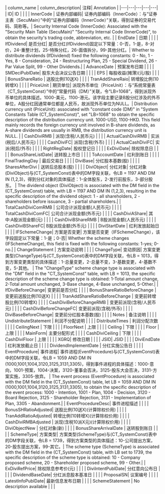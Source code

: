 | column_name | column_description| 注释| Annotation |
|---|---|---|---|---|
| ID| ID | | |
| InnerCode | 证券内部编码| 证券内部编码（InnerCode）：与“证券主表（SecuMain）”中的“证券内部编码（InnerCode）”关联，得到证券的交易代码、简称等。| Security Internal Code (InnerCode): Associated with the "Security Main Table (SecuMain)" "Security Internal Code (InnerCode)", to obtain the security's trading code, abbreviation, etc. |
| EndDate | 日期 | | |
| IfDividend| 是否分红| 是否分红(IfDividend)固定以下常量：0-否，1-是，8-对价，24-重整计划，25-特殊分红，26-面值拆分，99-其他分红。| Whether to distribute dividends (IfDividend) fixed the following constants: 0 - No, 1 - Yes, 8 - Consideration, 24 - Restructuring Plan, 25 - Special Dividend, 26 - Par Value Split, 99 - Other Dividends.|
| AdvanceDate | 预案发布日期 | | |
| SMDeciPublDate| 股东大会决议公告日期 | | |
| EPS | 每股收益(摊薄)(元/股)  | | |
| BonusShareRatio | 送股比例(10送X)  | | |
| TranAddShareRaio| 转增股比例(10转增X)  | | |
| PriceUnit | 期货单位| 派现外币单位（PriceUnit）：与“系统常量表（CT_SystemConst）”中的“常量代码（DM）”关联，令“LB=1068”，得到派现外币单位的具体描述。1000-美元，1100-港元。该字段主要记录B股分红涉及的外币单位，A股分红因通常单位都是人民币，故派现外币单位为NULL。| Distribution currency unit (PriceUnit): associated with "constant code (DM)" in "System Constants Table (CT_SystemConst)", set "LB=1068" to obtain the specific description of the distribution currency unit. 1000-USD, 1100-HKD. This field mainly records the foreign currency unit involved in B-share dividends, as A-share dividends are usually in RMB, the distribution currency unit is NULL. |
| CashDiviRMB | 派现(含税/人民币元)  | | |
| ActualCashDiviRMB | 实派(税后/人民币元)  | | |
| CashDiviFC| 派现(含税/外币)  | | |
| ActualCashDiviFC| 实派(税后/外币)  | | |
| RightRegDate| 股权登记日 | | |
| ExDiviDate| 除权除息日 | | |
| BonusShareListDate| 送转股上市日 | | |
| ToAccountDate | 红利到账日 | | |
| FinalTradingDay | 最后交易日 | | |
| DiviBase| 分红股本基数(股) | | |
| SharesAfterDivi | 送转后总股本(股) | | |
| DiviObject| 分红对象| 分红对象(DiviObject)与(CT_SystemConst)表中的DM字段关联，令LB = 1197 AND DM IN (1,2,3)，得到分红对象的具体描述：1-全体股东，2-发行前股东，3-部分股东。 | The dividend object (DiviObject) is associated with the DM field in the (CT_SystemConst) table, with LB = 1197 AND DM IN (1,2,3), resulting in the specific description of the dividend object: 1 - all shareholders, 2 - shareholders before issuance, 3 - partial shareholders.|
| TotalCashDiviComRMB | 公司合计派现金额(人民币元) | | |
| TotalCashDiviComFC| 公司合计派现金额(外币元) | | |
| CashDiviAShare| 其中:A股派现金额(元) | | |
| CashDiviBShareRMB | B股派现金额(人民币元)  | | |
| CashDiviBShareFC| B股派现金额(外币元)  | | |
| DiviStartDate | 红利发放起始日 | | |
| IFSchemeChange| 方案是否变更| 方案是否变更（IFSchemeChange），该字段固定以下常量：1-是；0-否| Whether the scheme changes (IFSchemeChange), this field is fixed with the following constants: 1-yes; 0-no.|
| ChangeStatement | 方案变动说明 | | |
| ChangeType| 变动原因| 方案变更类型(ChangeType)与(CT_SystemConst)表中的DM字段关联，令LB = 1013，得到方案变更类型的具体描述：1-总量变更，2-总量不变，3-基数变更，4-基数不变，5-其他。 | The "ChangeType" scheme change type is associated with the "DM" field in the "CT_SystemConst" table, with LB = 1013, the specific description of the scheme change type is obtained: 1-Total amount change, 2-Total amount unchanged, 3-Base change, 4-Base unchanged, 5-Other.|
| IfDiviBeforeChange| 变更前是否分红 | | |
| BonusShareRatioBeforeChange | 变更前送股比例(10送X)  | | |
| TranAddShareRatioBeforeChange | 变更前转增股比例(10转增X)  | | |
| CashDiviBeforeChangeRMB | 变更前派现(含税/人民币元)  | | |
| CashDiviBeforeChangeFC| 变更前派现(含税/外币)  | | |
| DiviBaseBeforeChange| 变更前分红股本基数(股) | | |
| Notes | 备注说明 | | |
| UndistributeStatement | 利润不分配说明 | | |
| DistributeTimes | 利润分配次数 | | |
| CeilingNext | 下限 | | |
| FloorNext | 上限 | | |
| Ceiling | 下限 | | |
| Floor | 上限 | | |
| MainForm| 主要分配形式 | | |
| CashDiviCeiling | 下限 | | |
| CashDiviFloor | 上限 | | |
| XGRQ| 修改日期 | | |
| JSID| JSID | | |
| DiviEndDate | 红利发放截止日 | | |
| DividendImplementDate | 分红实施公告日 | | |
| EventProcedure| 事件进程| 事件进程(EventProcedure)与(CT_SystemConst)表中的DM字段关联，令LB = 1059 AND DM IN (1000,1001,1004,3120,3125,3131,3305)，得到事件进程的具体描述：1000-意向，1001-预案，1004-决案，3120-董事会否决，3125-股东大会否决，3131-方案实施，3305-放弃。 | The event process (EventProcedure) is associated with the DM field in the (CT_SystemConst) table, let LB = 1059 AND DM IN (1000,1001,1004,3120,3125,3131,3305), to obtain the specific description of the event process: 1000 - Intention, 1001 - Plan, 1004 - Decision, 3120 - Board Rejection, 3125 - Shareholder Rejection, 3131 - Implementation of Plan, 3305 - Abandonment.|
| EventProcedureDesc| 事件进程描述 | | |
| BonusSHRatioAdjusted| 送股比例(10送X)(计算除权价用)  | | |
| TranAddRatioAdjusted| 转增比例(10转增X)(计算除权价用)  | | |
| CashDiviRMBAdjusted | 派现(含税10派X元)(计算除权价用)  | | |
| DiviObjectNew | 分红对象(新) | | |
| BonusShareArrivalDate | 送转股到账日 | | |
| SchemeType| 方案类型| 方案类型(SchemeType)与(CT_SystemConst)表中的DM字段关联，令LB = 1739，得到方案类型的具体描述：10-公司提出方案，20-股东提出方案，99-其它。| The scheme type (SchemeType) is associated with the DM field in the (CT_SystemConst) table, with LB set to 1739, the specific description of the scheme type is obtained: 10 - Company proposed scheme, 20 - Shareholder proposed scheme, 99 - Other.|
| ExDiviRefPrice| 除权除息参考价(元) | | |
| DiviIntentPublDate| 分红意向公布日 | | |
| DividendBaseDate| 分红派息股本基准日 | | |
| ProposalSN| 议案编号 | | |
| LatestInfoPublDate| 最新信息发布日期 | | |
| SchemeStatement | No description available | | |
